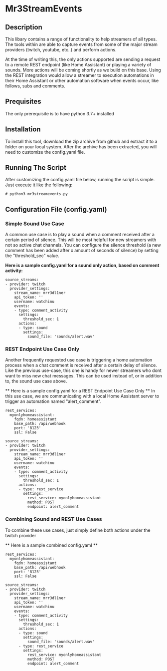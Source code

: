 # Mr3StreamEvents

## Description

This libary contains a range of functionality to help streamers of all types. The tools within are able to capture events from some of the major stream providers (twitch, youtube, etc..) and perform actions.

At the time of writing this, the only actions supported are sending a request to a remote REST endpoint (like Home Assistant) or playing a variety of sounds. More actions will be coming shortly as we build on this base. Using the REST integration would allow a streamer to execution automations in their Home Assistant or other automation software when events occur, like follows, subs and comments.

## Prequisites

The only prerequisite is to have python 3.7+ installed


## Installation

To install this tool, download the zip archive from github and extract it to a folder on your local system. After the archive has been extracted, you will need to customize the config.yaml file.

## Running The Script

After customizing the config.yaml file below, running the script is simple. Just execute it like the following:

```
# python3 mr3streamevents.py
```

## Configuration File (config.yaml)

### Simple Sound Use Case

A common use case is to play a sound when a comment received after a certain period of silence. This will be most helpful for new streamers with not so active chat channels. You can configure the silence threshold (a new comment has been added after x amount of seconds of silence) by setting the "threshold_sec" value. 

**Here is a sample config.yaml for a sound only action, based on comment activity:**

```
source_streams:
- provider: twitch
  provider_settings:
    stream_name: mrr3dl1ner
    api_token: ''
    username: watchinu
    events:
    - type: comment_activity
      settings:
        threshold_sec: 1
      actions:
      - type: sound
        settings:
          sound_file: 'sounds/alert.wav'
```

### REST Endpoint Use Case Only

Another frequently requested use case is triggering a home automation process when a chat comment is received after a certain delay of silence. Like the previous use-case, this one is handy for newer streamers who dont want to miss new chat messages. This can be used instead of, or in addition to, the sound use case above.

** Here is a sample config.yaml for a REST Endpoint Use Case Only **
In this use case, we are communicating with a local Home Assistant server to trigger an automation named "alert_comment".

```
rest_services:
  myonlyhomeassistant:
    fqdn: homeassistant
    base_path: /api/webhook
    port: '8123'
    ssl: False

source_streams:
- provider: twitch
  provider_settings:
    stream_name: mrr3dl1ner
    api_token: ''
    username: watchinu
    events:
    - type: comment_activity
      settings:
        threshold_sec: 1
      actions:
      - type: rest_service
        settings: 
          rest_service: myonlyhomeassistant
          method: POST
          endpoint: alert_comment
```

### Combining Sound and REST Use Cases

To combine these use cases, just simply define both actions under the twitch provider

** Here is a sample combined config.yaml **

```
rest_services:
  myonlyhomeassistant:
    fqdn: homeassistant
    base_path: /api/webhook
    port: '8123'
    ssl: False

source_streams:
- provider: twitch
  provider_settings:
    stream_name: mrr3dl1ner
    api_token: ''
    username: watchinu
    events:
    - type: comment_activity
      settings:
        threshold_sec: 1
      actions:
      - type: sound
        settings:
          sound_file: 'sounds/alert.wav'
      - type: rest_service
        settings: 
          rest_service: myonlyhomeassistant
          method: POST
          endpoint: alert_comment

```